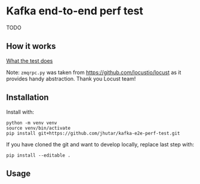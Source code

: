 Kafka end-to-end perf test
==========================

TODO


How it works
------------

[What the test does](docs/imgs/diagram.png)

Note: `zmqrpc.py` was taken from https://github.com/locustio/locust as it provides handy abstraction. Thank you Locust team!


Installation
------------

Install with:

    python -m venv venv
    source venv/bin/activate
    pip install git+https://github.com/jhutar/kafka-e2e-perf-test.git

If you have cloned the git and want to develop locally, replace last step with:

    pip install --editable .


Usage
-----

